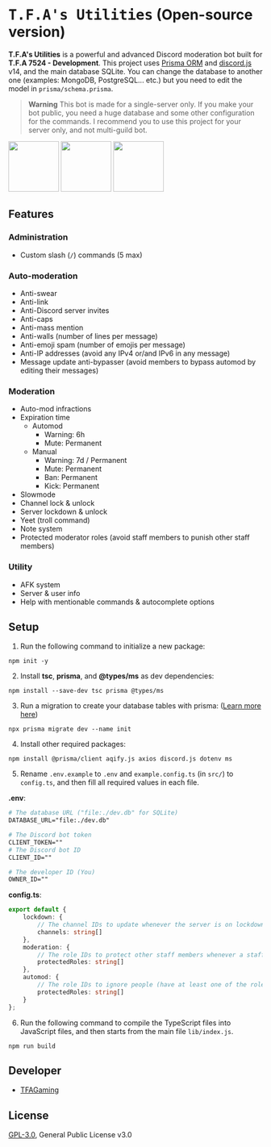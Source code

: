 # <samp>T.F.A's Utilities</samp> (Open-source version)

**T.F.A's Utilities** is a powerful and advanced Discord moderation bot built for **T.F.A 7524 - Development**. This project uses [Prisma ORM](https://www.prisma.io/) and [discord.js](https://npmjs.com/package/discord.js) v14, and the main database SQLite. You can change the database to another one (examples: MongoDB, PostgreSQL... etc.) but you need to edit the model in `prisma/schema.prisma`.

> **Warning** This bot is made for a single-server only. If you make your bot public, you need a huge database and some other configuration for the commands. I recommend you to use this project for your server only, and not multi-guild bot.

<img src="https://media.discordapp.net/attachments/1111644651036876822/1128008344033050727/17219288-modified_1.png" width=100> <img src="https://media.discordapp.net/attachments/1111644651036876822/1128008343097716916/telechargement-modified.png" width=100> <img src="https://media.discordapp.net/attachments/1111644651036876822/1128008343772987412/typescript-icon-icon-1024x1024-vh3pfez8-modified.png?width=640&height=640" width=100>


## Features

### Administration
- Custom slash (`/`) commands (5 max)

### Auto-moderation
- Anti-swear
- Anti-link
- Anti-Discord server invites
- Anti-caps
- Anti-mass mention
- Anti-walls (number of lines per message)
- Anti-emoji spam (number of emojis per message)
- Anti-IP addresses (avoid any IPv4 or/and IPv6 in any message)
- Message update anti-bypasser (avoid members to bypass automod by editing their messages)

### Moderation
- Auto-mod infractions
- Expiration time
    - Automod
        - Warning: 6h
        - Mute: Permanent
    - Manual
        - Warning: 7d / Permanent
        - Mute: Permanent
        - Ban: Permanent
        - Kick: Permanent
- Slowmode
- Channel lock & unlock
- Server lockdown & unlock
- Yeet (troll command)
- Note system
- Protected moderator roles (avoid staff members to punish other staff members)

### Utility
- AFK system
- Server & user info
- Help with mentionable commands & autocomplete options

## Setup

1. Run the following command to initialize a new package:
```
npm init -y
```

2. Install **tsc**, **prisma**, and **@types/ms** as dev dependencies:
```
npm install --save-dev tsc prisma @types/ms
```

3. Run a migration to create your database tables with prisma: ([Learn more here](https://www.prisma.io/docs/getting-started/quickstart))
```
npx prisma migrate dev --name init
```

4. Install other required packages:

```
npm install @prisma/client aqify.js axios discord.js dotenv ms
```

5. Rename `.env.example` to `.env` and `example.config.ts` (in `src/`) to `config.ts`, and then fill all required values in each file.

**.env**:
```apache
# The database URL ("file:./dev.db" for SQLite)
DATABASE_URL="file:./dev.db"

# The Discord bot token
CLIENT_TOKEN=""
# The Discord bot ID
CLIENT_ID=""

# The developer ID (You)
OWNER_ID=""
```

**config.ts**:
```ts
export default {
    lockdown: {
        // The channel IDs to update whenever the server is on lockdown.
        channels: string[]
    },
    moderation: {
        // The role IDs to protect other staff members whenever a staff tries to punish them.
        protectedRoles: string[]
    },
    automod: {
        // The role IDs to ignore people (have at least one of the roles) who breaks the automod rules.
        protectedRoles: string[]
    }
};
```

6. Run the following command to compile the TypeScript files into JavaScript files, and then starts from the main file `lib/index.js`.

```
npm run build
```

## Developer
- [TFAGaming](https://www.github.com/TFAGaming)

## License
[GPL-3.0](./LICENSE), General Public License v3.0